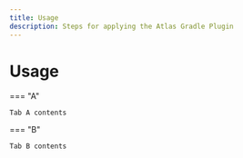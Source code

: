 ```yaml
---
title: Usage
description: Steps for applying the Atlas Gradle Plugin
---
```


# Usage

=== "A"

    Tab A contents

=== "B"

    Tab B contents
